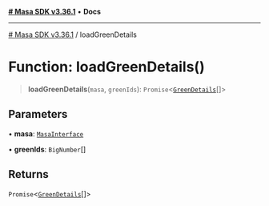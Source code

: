 [**# Masa SDK v3.36.1**](../README.md) • **Docs**

***

[# Masa SDK v3.36.1](../globals.md) / loadGreenDetails

# Function: loadGreenDetails()

> **loadGreenDetails**(`masa`, `greenIds`): `Promise`\<[`GreenDetails`](../interfaces/GreenDetails.md)[]\>

## Parameters

• **masa**: [`MasaInterface`](../interfaces/MasaInterface.md)

• **greenIds**: `BigNumber`[]

## Returns

`Promise`\<[`GreenDetails`](../interfaces/GreenDetails.md)[]\>
